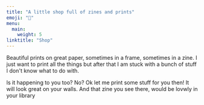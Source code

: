 ```yaml
---
title: "A little shop full of zines and prints"
emoji: "💸"
menu:
  main:
    weight: 5
linktitle: "Shop"
---
```


Beautiful prints on great paper, sometimes in a frame, sometimes in a zine.
I just want to print all the things but after that I am stuck with a bunch of stuff I don't know what to do with.

Is it happening to you too? No? Ok let me print some stuff for you then!
It will look great on your walls. And that zine you see there, would be lovwly in your library
